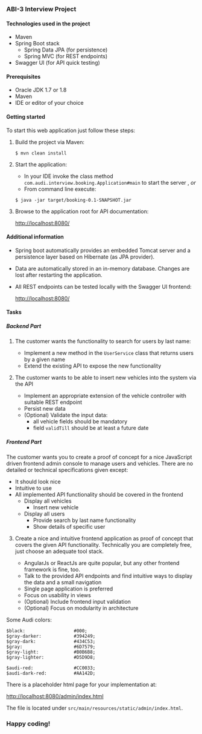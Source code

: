 ### ABI-3 Interview Project

#### Technologies used in the project

* Maven
* Spring Boot stack
    * Spring Data JPA (for persistence)
    * Spring MVC (for REST endpoints)
* Swagger UI (for API quick testing)

#### Prerequisites

* Oracle JDK 1.7 or 1.8
* Maven
* IDE or editor of your choice

#### Getting started

To start this web application just follow these steps:

1. Build the project via Maven:

    <code>$ mvn clean install</code>

2. Start the application:
    * In your IDE invoke the class method <code>com.audi.interview.booking.Application#main</code> to start the server , *or*
    * From command line execute:

    <code>$ java -jar target/booking-0.1-SNAPSHOT.jar</code>

3. Browse to the application root for API documentation:

    [http://localhost:8080/](http://localhost:8080)

#### Additional information

* Spring boot automatically provides an embedded Tomcat server and a persistence layer based on Hibernate (as JPA provider).
* Data are automatically stored in an in-memory database. Changes are lost after restarting the application.
* All REST endpoints can be tested locally with the Swagger UI frontend:

    [http://localhost:8080/](http://localhost:8080)

#### Tasks

##### Backend Part

1. The customer wants the functionality to search for users by last name:
    * Implement a new method in the <code>UserService</code> class that returns users by a given name
    * Extend the existing API to expose the new functionality

2. The customer wants to be able to insert new vehicles into the system via the API
    * Implement an appropriate extension of the vehicle controller with suitable REST endpoint
    * Persist new data
    * (Optional) Validate the input data:
        * all vehicle fields should be mandatory
        * field <code>validTill</code> should be at least a future date

##### Frontend Part

The customer wants you to create a proof of concept for a nice JavaScript driven frontend admin console to manage users
and vehicles. There are no detailed or technical specifications given except:

* It should look nice
* Intuitive to use
* All implemented API functionality should be covered in the frontend
    * Display all vehicles
        * Insert new vehicle
    * Display all users
        * Provide search by last name functionality
        * Show details of specific user

3. Create a nice and intuitive frontend application as proof of concept that covers the given API functionality.
Technically you are completely free, just choose an adequate tool stack.

    * AngularJs or ReactJs are quite popular, but any other frontend framework is fine, too.
    * Talk to the provided API endpoints and find intuitive ways to display the data and a small navigation
    * Single page application is preferred
    * Focus on usability in views
    * (Optional) Include frontend input validation
    * (Optional) Focus on modularity in architecture

Some Audi colors:

    $black:                  #000;
    $gray-darker:            #394249;
    $gray-dark:              #434C53;
    $gray:                   #6D7579;
    $gray-light:             #B0B6B8;
    $gray-lighter:           #D5D9D8;

    $audi-red:               #CC0033;
    $audi-dark-red:          #AA142D;

There is a placeholder html page for your implementation at:

[http://localhost:8080/admin/index.html](http://localhost:8080/admin/index.html)

The file is located under <code>src/main/resources/static/admin/index.html</code>.

### Happy coding!
